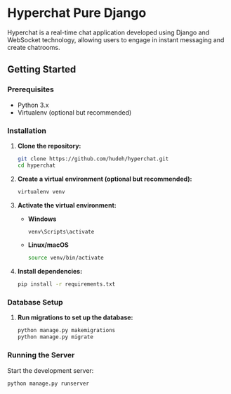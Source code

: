 # Hyperchat Pure Django

Hyperchat is a real-time chat application developed using Django and WebSocket technology, allowing users to engage in instant messaging and create chatrooms.

## Getting Started

### Prerequisites

- Python 3.x
- Virtualenv (optional but recommended)

### Installation

1. **Clone the repository:**

   ```bash
   git clone https://github.com/hudeh/hyperchat.git
   cd hyperchat
   ```

2. **Create a virtual environment (optional but recommended):**

   ```bash
   virtualenv venv
   ```

3. **Activate the virtual environment:**

   - **Windows**

     ```bash
     venv\Scripts\activate
     ```

   - **Linux/macOS**

     ```bash
     source venv/bin/activate
     ```

4. **Install dependencies:**

   ```bash
   pip install -r requirements.txt
   ```

### Database Setup

1. **Run migrations to set up the database:**

   ```bash
   python manage.py makemigrations
   python manage.py migrate
   ```

### Running the Server

Start the development server:

```bash
python manage.py runserver
```
